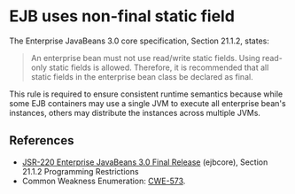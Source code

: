 # EJB uses non-final static field
The Enterprise JavaBeans 3.0 core specification, Section 21.1.2, states:

> An enterprise bean must not use read/write static fields. Using read-only static fields is allowed. Therefore, it is recommended that all static fields in the enterprise bean class be declared as final.

This rule is required to ensure consistent runtime semantics because while some EJB containers may use a single JVM to execute all enterprise bean's instances, others may distribute the instances across multiple JVMs.


## References
* [ JSR-220 Enterprise JavaBeans 3.0 Final Release](http://jcp.org/aboutJava/communityprocess/final/jsr220/index.html) (ejbcore), Section 21.1.2 Programming Restrictions
* Common Weakness Enumeration: [CWE-573](https://cwe.mitre.org/data/definitions/573.html).
